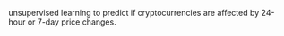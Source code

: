 unsupervised learning to predict if cryptocurrencies are affected by 24-hour or 7-day price changes.

